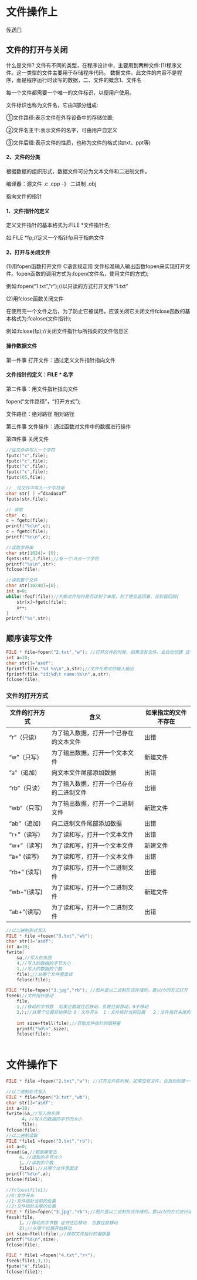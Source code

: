 # 文件操作上

[传送门](https://www.bilibili.com/video/BV1jt4y1j7tF?p=12&vd_source=64709a8217a1bbd540960dd246f1356a)



## 文件的打开与关闭

什么是文件?
文件有不同的类型，在程序设计中，主要用到两种文件:(1)程序文件。这一类型的文件主要用于存储程序代码。
数据文件。此文件的内容不是程序，而是程序运行时读写的数据，二、文件的概念1、文件名

每一个文件都需要一个唯一的文件标识，以便用户使用。

文件标识也称为文件名，它由3部分组成:

①文件路径:表示文件在外存设备中的存储位置;

②文件名主干:表示文件的名字，可由用户自定义

③文件后缀:表示文件的性质，也称为文件的格式(如txt、ppt等)

#### 2、文件的分类

根据数据的组织形式，数据文件可分为文本文件和二进制文件。

 编译器：源文件 .c   .cpp   -》 二进制   .obj 

指向文件的指针
#### 1、文件指针的定义

定义文件指针的基本格式为:FILE *文件指针名;

如:FILE *fp;//定义一个指针fp用于指向文件

#### 2、打开与关闭文件
(1)用fopen函数打开文件
C语言规定用 文件标准输入输出函数fopen来实现打开文件。fopen函数的调用方式为:fopen(文件名，使用文件的方式);

例如:fopen(“1.txt”,”r”);//以只读的方式打开文件“1.txt”

(2)用fclose函数关闭文件

在使用完一个文件之后，为了防止它被误用，应该关闭它关闭文件fclose函数的基本格式为:fcalose(文件指针);

例如:fclose(fp);//关闭文件指针fp所指向的文件信息区

#### 操作数据文件

第一件事  打开文件：通过定义文件指针指向文件

#### 文件指针的定义：FILE  \*   名字

第二件事：用文件指针指向文件

fopen(“文件路径”，“打开方式”);

文件路径：绝对路径	相对路径

第三件事	文件操作：通过函数对文件中的数据进行操作

第四件事	关闭文件



```c
//往文件中写入一个字符
fputc("c",file);
fputc("c",file);
fputc("c",file);
fputc("c",file);
fputc(65,file);
```

```c
//  往文件中写入一个字符串
char str[ ] =“dsadasaf”
fputs(str,file);
```

```c
// 读取
char  c;
c = fgetc(file);
printf("%c\n",c);
c = fgetc(file);
printf("%c\n",c);
```

```c
//读取字符串
char str[1024]= {0};
fgets(str,3,file);//有一个\0占一个字符
printf("%s\n",str);
fclose(file);
```

```c
//读取整个文件
char str[10240]={0};
int x=0;
while(!feof(file))//判断文件指针是否读到了末尾，到了便会返回真，没到返回假{
    str[x]=fgetc(file);
	x++;
}
printf("%s",str);

```

## 顺序读写文件

```c
FILE * file=fopen("2.txt","w"); //打开文件的时候，如果没有文件，会自动创建 这个文件
int a=10;
char str[]="asdf";
fprintf(file,"%d %s\n",a,str);//文件化格式的输入输出
fprintf(file,"id:%d\t name:%s\n",a,str);
fclose(file);
```

### 文件的打开方式

| 文件的打开方式 | 含义                                     | 如果指定的文件不存在 |
| -------------- | ---------------------------------------- | -------------------- |
| “r”（只读）    | 为了输入数据，打开一个已存在的文本文件   | 出错                 |
| “w”（只写）    | 为了输出数据，打开一个文本文件           | 新建文件             |
| ”a”（追加）    | 向文本文件尾部添加数据                   | 出错                 |
| “rb”（只读）   | 为了输入数据，打开一个已存在的二进制文件 | 出错                 |
| “wb”（只写）   | 为了输出数据，打开一个二进制文件         | 新建文件             |
| “ab”（追加)    | 向二进制文件尾部添加数据                 | 出错                 |
| “r+”（读写）   | 为了读和写，打开一个文本文件             | 出错                 |
| “w+”（读写)    | 为了读和写，打开一个文本文件             | 新建文件             |
| “a+”   (读写)  | 为了读和写，打开一个文本文件             | 出错                 |
| “rb+”  (读写)  | 为了读和写，打开一个二进制文件           | 出错                 |
| “wb+”(读写)    | 为了读和写，打开一个二进制文件           | 新建文件             |
| “ab+”(读写)    | 为了读和写，打开一个二进制文件           | 出错                 |

```c
//以二进制形式写入
FILE * file =fopen("3.txt","wb");
char str[]="asdf";
int a=10;
fwrite(
	&a,//写入的东西
    4,//写入的数据的字节大小
    1,//写入的数据的个数
    file);//从哪个文件里面读
    fclose(file);
```

```c
FILE *file=fopen("3.jpg","rb"); //图片是以二进制形式存储的，要以rb的方式打开
fseek(//文件指针移动
	file,
	1,//移动的字节数  如果正数就往后移动，负数往前移动，0不移动
	2，);//从哪个位置开始移动	0：文件开头  1：文件指针当前位置   2：文件指针末尾的位置
    
    int size=ftell(file);//获取文件指针的偏移量
    printf("%d\n",size);
    fclose(file);
 
```

# 文件操作下

```c
FILE * file =fopen("2.txt","w"); //打开文件的时候，如果没有文件，会自动创建一个该文件
```

```c
//以二进制形式写入
FILE * file=fopen("3.txt","wb");
char str[]="asdf";
int a=10;
fwrite(&a,//写入的东西
      4，//写入的数据的字节的大小
      file);
fclose(file);
//以二进制读取
FILE *file1 =fopen("3.txt","rb");
int a=0;
fread(&a,//都到哪里去
     4，//读取的字节大小
     1，//读取的个数
     file1);//从哪个文件里面读
printf("%d\n",a);
fclose(file1);
```

```c
//fclose(file1);
//0:文件开头
//1:文件指针当前的位置
//2:文件指针末尾的位置
FILE * file=fopen("3.jpg","rb");//图片是以二进制形式存储的，要以rb的方式进行读取
fessk(file,
     1，//移动的字节数 证书往后移动  负数往前移动
     2);//从哪个位置开始移动
int size=ftell(file);//获取文件指针的偏移量
printf("%d\n",size);
fclose(file);
```

```c
FILE * file1 =fopen("4.txt","r+");
fseek(file1,3,1);
fpute("A",file1);
fclose(file1);
```

